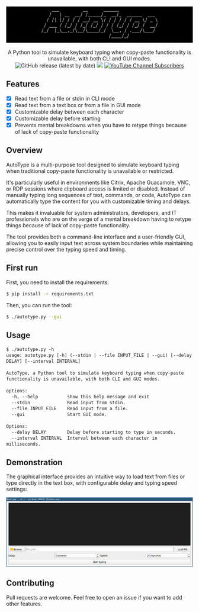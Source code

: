 ![](./.github/banner.png)

<p align="center">
    A Python tool to simulate keyboard typing when copy-paste functionality is unavailable, with both CLI and GUI modes.
    <br>
    <img alt="GitHub release (latest by date)" src="https://img.shields.io/github/v/release/p0dalirius/AutoType">
    <a href="https://twitter.com/intent/follow?screen_name=podalirius_" title="Follow"><img src="https://img.shields.io/twitter/follow/podalirius_?label=Podalirius&style=social"></a>
    <a href="https://www.youtube.com/c/Podalirius_?sub_confirmation=1" title="Subscribe"><img alt="YouTube Channel Subscribers" src="https://img.shields.io/youtube/channel/subscribers/UCF_x5O7CSfr82AfNVTKOv_A?style=social"></a>
    <br>
</p>

## Features

- [x] Read text from a file or stdin in CLI mode
- [x] Read text from a text box or from a file in GUI mode
- [x] Customizable delay between each character
- [x] Customizable delay before starting
- [x] Prevents mental breakdowns when you have to retype things because of lack of copy-paste functionality

## Overview

AutoType is a multi-purpose tool designed to simulate keyboard typing when traditional copy-paste functionality is unavailable or restricted.

It's particularly useful in environments like Citrix, Apache Guacamole, VNC, or RDP sessions where clipboard access is limited or disabled. Instead of manually typing long sequences of text, commands, or code, AutoType can automatically type the content for you with customizable timing and delays.

This makes it invaluable for system administrators, developers, and IT professionals who are on the verge of a mental breakdown having to retype things because of lack of copy-paste functionality.

The tool provides both a command-line interface and a user-friendly GUI, allowing you to easily input text across system boundaries while maintaining precise control over the typing speed and timing.

## First run

First, you need to install the requirements:

```bash
$ pip install -r requirements.txt
```

Then, you can run the tool:

```bash
$ ./autotype.py --gui
```

## Usage

```
$ ./autotype.py -h
usage: autotype.py [-h] (--stdin | --file INPUT_FILE | --gui) [--delay DELAY] [--interval INTERVAL]

AutoType, a Python tool to simulate keyboard typing when copy-paste functionality is unavailable, with both CLI and GUI modes.

options:
  -h, --help           show this help message and exit
  --stdin              Read input from stdin.
  --file INPUT_FILE    Read input from a file.
  --gui                Start GUI mode.

Options:
  --delay DELAY        Delay before starting to type in seconds.
  --interval INTERVAL  Interval between each character in milliseconds.
```

## Demonstration

The graphical interface provides an intuitive way to load text from files or type directly in the text box, with configurable delay and typing speed settings:

![](./.github/gui.png)

## Contributing

Pull requests are welcome. Feel free to open an issue if you want to add other features.
